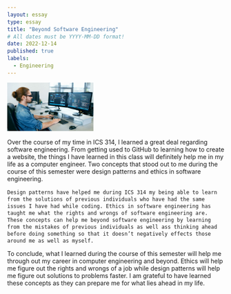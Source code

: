 ```yaml
---
layout: essay
type: essay
title: "Beyond Software Engineering"
# All dates must be YYYY-MM-DD format!
date: 2022-12-14
published: true
labels:
  - Engineering
---
```


<img width="200px" 
     class="rounded float-start pe-4" 
     src="../img/BES.jpg" >

  Over the course of my time in ICS 314, I learned a great deal regarding software engineering. From getting used to GitHub to learning how to create a website, the things I have learned in this class will definitely help me in my life as a computer engineer. Two concepts that stood out to me during the course of this semester were design patterns and ethics in software engineering.
  
	Design patterns have helped me during ICS 314 my being able to learn from the solutions of previous individuals who have had the same issues I have had while coding. Ethics in software engineering has taught me what the rights and wrongs of software engineering are. These concepts can help me beyond software engineering by learning from the mistakes of previous individuals as well ass thinking ahead before doing something so that it doesn’t negatively effects those around me as well as myself. 
  
  To conclude, what I learned during the course of this semester will help me through out my career in computer engineering and beyond. Ethics will help me figure out the rights and wrongs of a job while design patterns will help me figure out solutions to problems faster. I am grateful to have learned these concepts as they can prepare me for what lies ahead in my life. 
